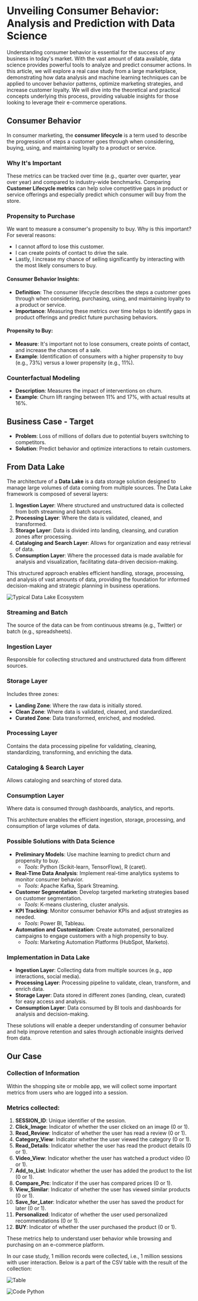 # Unveiling Consumer Behavior: Analysis and Prediction with Data Science

Understanding consumer behavior is essential for the success of any business in today's market. With the vast amount of data available, data science provides powerful tools to analyze and predict consumer actions. In this article, we will explore a real case study from a large marketplace, demonstrating how data analysis and machine learning techniques can be applied to uncover behavior patterns, optimize marketing strategies, and increase customer loyalty. We will dive into the theoretical and practical concepts underlying this process, providing valuable insights for those looking to leverage their e-commerce operations.

## Consumer Behavior

In consumer marketing, the **consumer lifecycle** is a term used to describe the progression of steps a customer goes through when considering, buying, using, and maintaining loyalty to a product or service.

### Why It's Important

These metrics can be tracked over time (e.g., quarter over quarter, year over year) and compared to industry-wide benchmarks. Comparing **Customer Lifecycle metrics** can help solve competitive gaps in product or service offerings and especially predict which consumer will buy from the store.

### Propensity to Purchase

We want to measure a consumer's propensity to buy. Why is this important? For several reasons:
- I cannot afford to lose this customer.
- I can create points of contact to drive the sale.
- Lastly, I increase my chance of selling significantly by interacting with the most likely consumers to buy.

#### Consumer Behavior Insights:
- **Definition**: The consumer lifecycle describes the steps a customer goes through when considering, purchasing, using, and maintaining loyalty to a product or service.
- **Importance**: Measuring these metrics over time helps to identify gaps in product offerings and predict future purchasing behaviors.

#### Propensity to Buy:
- **Measure**: It's important not to lose consumers, create points of contact, and increase the chances of a sale.
- **Example**: Identification of consumers with a higher propensity to buy (e.g., 73%) versus a lower propensity (e.g., 11%).

### Counterfactual Modeling
- **Description**: Measures the impact of interventions on churn.
- **Example**: Churn lift ranging between 11% and 17%, with actual results at 16%.

## Business Case - Target
- **Problem**: Loss of millions of dollars due to potential buyers switching to competitors.
- **Solution**: Predict behavior and optimize interactions to retain customers.

## From Data Lake

The architecture of a **Data Lake** is a data storage solution designed to manage large volumes of data coming from multiple sources. The Data Lake framework is composed of several layers:
1. **Ingestion Layer**: Where structured and unstructured data is collected from both streaming and batch sources.
2. **Processing Layer**: Where the data is validated, cleaned, and transformed.
3. **Storage Layer**: Data is divided into landing, cleansing, and curation zones after processing.
4. **Cataloging and Search Layer**: Allows for organization and easy retrieval of data.
5. **Consumption Layer**: Where the processed data is made available for analysis and visualization, facilitating data-driven decision-making.

This structured approach enables efficient handling, storage, processing, and analysis of vast amounts of data, providing the foundation for informed decision-making and strategic planning in business operations.

![Typical Data Lake Ecosystem](https://github.com/user-attachments/assets/8e85e5b5-86ca-43f4-80af-f4436da374bc)

### Streaming and Batch
The source of the data can be from continuous streams (e.g., Twitter) or batch (e.g., spreadsheets).

### Ingestion Layer
Responsible for collecting structured and unstructured data from different sources.

### Storage Layer
Includes three zones:
- **Landing Zone**: Where the raw data is initially stored.
- **Clean Zone**: Where data is validated, cleaned, and standardized.
- **Curated Zone**: Data transformed, enriched, and modeled.

### Processing Layer
Contains the data processing pipeline for validating, cleaning, standardizing, transforming, and enriching the data.

### Cataloging & Search Layer
Allows cataloging and searching of stored data.

### Consumption Layer
Where data is consumed through dashboards, analytics, and reports.

This architecture enables the efficient ingestion, storage, processing, and consumption of large volumes of data.

### Possible Solutions with Data Science
- **Preliminary Models**: Use machine learning to predict churn and propensity to buy.
  - *Tools*: Python (Scikit-learn, TensorFlow), R (caret).
- **Real-Time Data Analysis**: Implement real-time analytics systems to monitor consumer behavior.
  - *Tools*: Apache Kafka, Spark Streaming.
- **Customer Segmentation**: Develop targeted marketing strategies based on customer segmentation.
  - *Tools*: K-means clustering, cluster analysis.
- **KPI Tracking**: Monitor consumer behavior KPIs and adjust strategies as needed.
  - *Tools*: Power BI, Tableau.
- **Automation and Customization**: Create automated, personalized campaigns to engage customers with a high propensity to buy.
  - *Tools*: Marketing Automation Platforms (HubSpot, Marketo).

### Implementation in Data Lake
- **Ingestion Layer**: Collecting data from multiple sources (e.g., app interactions, social media).
- **Processing Layer**: Processing pipeline to validate, clean, transform, and enrich data.
- **Storage Layer**: Data stored in different zones (landing, clean, curated) for easy access and analysis.
- **Consumption Layer**: Data consumed by BI tools and dashboards for analysis and decision-making.

These solutions will enable a deeper understanding of consumer behavior and help improve retention and sales through actionable insights derived from data.

## Our Case
### Collection of Information
Within the shopping site or mobile app, we will collect some important metrics from users who are logged into a session.

### Metrics collected:
1. **SESSION_ID**: Unique identifier of the session.
2. **Click_Image**: Indicator of whether the user clicked on an image (0 or 1).
3. **Read_Review**: Indicator of whether the user has read a review (0 or 1).
4. **Category_View**: Indicator whether the user viewed the category (0 or 1).
5. **Read_Details**: Indicator whether the user has read the product details (0 or 1).
6. **Video_View**: Indicator whether the user has watched a product video (0 or 1).
7. **Add_to_List**: Indicator whether the user has added the product to the list (0 or 1).
8. **Compare_Prc**: Indicator if the user has compared prices (0 or 1).
9. **View_Similar**: Indicator of whether the user has viewed similar products (0 or 1).
10. **Save_for_Later**: Indicator whether the user has saved the product for later (0 or 1).
11. **Personalized**: Indicator of whether the user used personalized recommendations (0 or 1).
12. **BUY**: Indicator of whether the user purchased the product (0 or 1).

These metrics help to understand user behavior while browsing and purchasing on an e-commerce platform.

In our case study, 1 million records were collected, i.e., 1 million sessions with user interaction. Below is a part of the CSV table with the result of the collection:

![Table](https://github.com/user-attachments/assets/fd4ee7f2-8476-4ca3-aaf4-72556f458593)

![Code Python](consumer_behaviour.ipynb)

